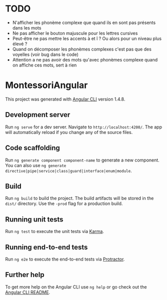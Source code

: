# TODO

- N'afficher les phonème complexe que quand ils en sont pas présents dans les mots
- Ne pas afficher le bouton majuscule pour les lettres cursives
- Peut-être ne pas mettre les accents à et î ? Ou alors pour un niveau plus élevé ?
- Quand on décomposer les phonèmes complexes c'est pas que des voyelles (voir bug dans le code)
- Attention a ne pas avoir des mots qu'avec phonèmes complexe quand on affiche ces mots, sert à rien

# MontessoriAngular

This project was generated with [Angular CLI](https://github.com/angular/angular-cli) version 1.4.8.

## Development server

Run `ng serve` for a dev server. Navigate to `http://localhost:4200/`. The app will automatically reload if you change any of the source files.

## Code scaffolding

Run `ng generate component component-name` to generate a new component. You can also use `ng generate directive|pipe|service|class|guard|interface|enum|module`.

## Build

Run `ng build` to build the project. The build artifacts will be stored in the `dist/` directory. Use the `-prod` flag for a production build.

## Running unit tests

Run `ng test` to execute the unit tests via [Karma](https://karma-runner.github.io).

## Running end-to-end tests

Run `ng e2e` to execute the end-to-end tests via [Protractor](http://www.protractortest.org/).

## Further help

To get more help on the Angular CLI use `ng help` or go check out the [Angular CLI README](https://github.com/angular/angular-cli/blob/master/README.md).
